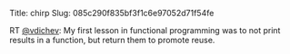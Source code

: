 Title: chirp
Slug: 085c290f835bf3f1c6e97052d71f54fe

RT <a href="http://twitter.com/vdichev">@vdichev</a>: My first lesson in functional programming was to not print results in a function, but return them to promote reuse.
